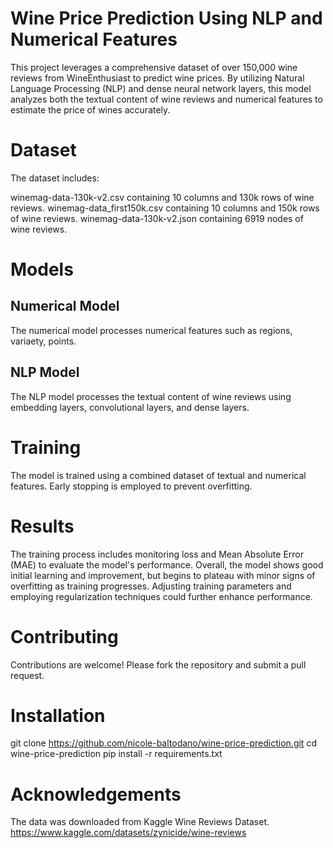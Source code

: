 # Wine Price Prediction Using NLP and Numerical Features

This project leverages a comprehensive dataset of over 150,000 wine reviews from WineEnthusiast to predict wine prices. By utilizing Natural Language Processing (NLP) and dense neural network layers, this model analyzes both the textual content of wine reviews and numerical features to estimate the price of wines accurately.

# Dataset

The dataset includes:

winemag-data-130k-v2.csv containing 10 columns and 130k rows of wine reviews.
winemag-data_first150k.csv containing 10 columns and 150k rows of wine reviews.
winemag-data-130k-v2.json containing 6919 nodes of wine reviews.

# Models

## Numerical Model
The numerical model processes numerical features such as regions, variaety, points.

## NLP Model
The NLP model processes the textual content of wine reviews using embedding layers, convolutional layers, and dense layers.

# Training
The model is trained using a combined dataset of textual and numerical features. Early stopping is employed to prevent overfitting.

# Results

The training process includes monitoring loss and Mean Absolute Error (MAE) to evaluate the model's performance. Overall, the model shows good initial learning and improvement, but begins to plateau with minor signs of overfitting as training progresses. Adjusting training parameters and employing regularization techniques could further enhance performance.

# Contributing

Contributions are welcome! Please fork the repository and submit a pull request.

# Installation 

git clone https://github.com/nicole-baltodano/wine-price-prediction.git
cd wine-price-prediction
pip install -r requirements.txt

# Acknowledgements

The data was downloaded from Kaggle Wine Reviews Dataset.
https://www.kaggle.com/datasets/zynicide/wine-reviews


